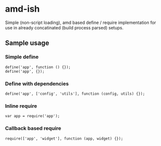 # amd-ish

Simple (non-script loading), amd based define / require implementation for use in already concatinated (build process parsed) setups.

## Sample usage

### Simple define
	
	define('app', function () {});
	define('app', {});

### Define with dependencies

	define('app', ['config', 'utils'], function (config, utils) {});

### Inline require

	var app = require('app');

### Callback based require
	
	require(['app', 'widget'], function (app, widget) {});